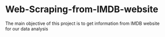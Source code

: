# Web-Scraping-from-IMDB-website
The main objective of this project is to get information from IMDB website for our data analysis
